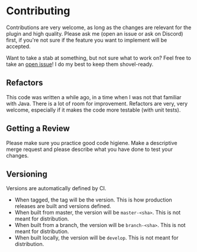 # Contributing

Contributions are very welcome, as long as the changes are relevant for the plugin and high quality. Please ask me (open an issue or ask on Discord) first, if you're not sure if the feature you want to implement will be accepted.

Want to take a stab at something, but not sure what to work on? Feel free to take an [open issue](https://gitlab.com/nichogx/DiscordRoleSync/-/issues)! I do my best to keep them shovel-ready.

## Refactors

This code was written a while ago, in a time when I was not that familiar with Java. There is a lot of room for improvement. Refactors are very, very welcome, especially if it makes the code more testable (with unit tests).

## Getting a Review

Please make sure you practice good code higiene. Make a descriptive merge request and please describe what you have done to test your changes.

## Versioning

Versions are automatically defined by CI.

- When tagged, the tag will be the version. This is how production releases are built and versions defined.
- When built from master, the version will be `master-<sha>`. This is not meant for distribution.
- When built from a branch, the version will be `branch-<sha>`. This is not meant for distribution.
- When built locally, the version will be `develop`. This is not meant for distribution.